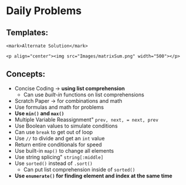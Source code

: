 # Daily Problems

## Templates:
```
<mark>Alternate Solution</mark>

<p align="center"><img src="Images/matrixSum.png" width="500"></p>
```
## Concepts:
- Concise Coding -> **using list comprehension**
    - Can use *built-in* functions on list comprehensions
- Scratch Paper -> for combinations and math
- Use formulas and math for problems
- **Use ```min()``` and ```max()```**
- Multiple Variable Reassignment" ```prev, next, = next, prev```
- Use Boolean values to simulate conditions
- Can use ```break``` to get out of loop
- Use ```//``` to divide and get an ```int``` value
- Return entire conditionals for speed
- Use built-in ```map()``` to change all elements
- Use string splicing" ```string[:middle]```
- Use ```sorted()``` instead of ```.sort()```
    - Can put list comprehension inside of ```sorted()```
- **Use ```enumerate()``` for finding element and index at the same time**
